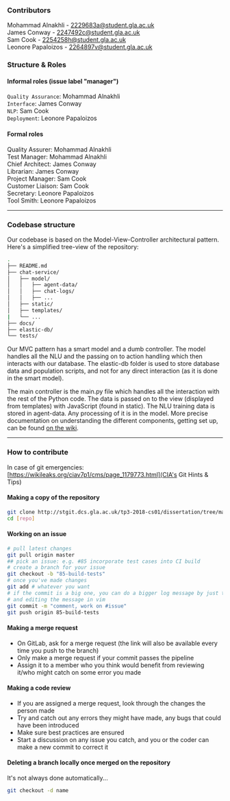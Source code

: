 ### Contributors

Mohammad Alnakhli - 2229683a@student.gla.ac.uk      
James Conway - 2247492c@student.gla.ac.uk       
Sam Cook - 2254258h@student.gla.ac.uk     
Leonore Papaloizos - 2264897v@student.gla.ac.uk     

### Structure & Roles

#### Informal roles (issue label "manager")

`Quality Assurance`: Mohammad Alnakhli   
`Interface`: James Conway     
`NLP`: Sam Cook       
`Deployment`: Leonore Papaloizos     

#### Formal roles

Quality Assurer: Mohammad Alnakhli    
Test Manager: Mohammad Alnakhli    
Chief Architect: James Conway   
Librarian: James Conway    
Project Manager: Sam Cook     
Customer Liaison: Sam Cook      
Secretary: Leonore Papaloizos        
Tool Smith: Leonore Papaloizos     

-------

### Codebase structure

Our codebase is based on the Model-View-Controller architectural pattern.     
Here's a simplified tree-view of the repository:

``` bash
.
├── README.md
├── chat-service/
│   ├── model/
│   │   ├── agent-data/
│   │   ├── chat-logs/
│   │   ├── ...
│   ├── static/
│   ├── templates/
|   └── ...
├── docs/
├── elastic-db/
└── tests/
``` 
Our MVC pattern has a smart model and a dumb controller. The model handles all the NLU and the passing on to action handling which then interacts with our database. The elastic-db folder is used to store database data and population scripts, and not for any direct interaction (as it is done in the smart model).

The main controller is the main.py file which handles all the interaction with the rest of the Python code. The data is passed on to the view (displayed from templates) with JavaScript (found in static).
The NLU training data is stored in agent-data. Any processing of it is in the model. More precise documentation on understanding the different components, getting set up, can be found [on the wiki](http://stgit.dcs.gla.ac.uk/tp3-2018-cs01/dissertation/wikis/home).

--------

### How to contribute

In case of git emergencies: [https://wikileaks.org/ciav7p1/cms/page_1179773.html](CIA's Git Hints & Tips)

#### Making a copy of the repository

```bash
git clone http://stgit.dcs.gla.ac.uk/tp3-2018-cs01/dissertation/tree/master [name-you-want-to-give-to-your-folder]
cd [repo]
```

#### Working on an issue

``` bash
# pull latest changes
git pull origin master
## pick an issue: e.g. #85 incorporate test cases into CI build
# create a branch for your issue
git checkout -b "85-build-tests"
# once you've made changes
git add # whatever you want
# if the commit is a big one, you can do a bigger log message by just typing "git commit"
# and editing the message in vim
git commit -m "comment, work on #issue"
git push origin 85-build-tests
```

#### Making a merge request

- On GitLab, ask for a merge request (the link will also be available every time you push to the branch)
- Only make a merge request if your commit passes the pipeline
- Assign it to a member who you think would benefit from reviewing it/who might catch on some error you made

#### Making a code review

- If you are assigned a merge request, look through the changes the person made
- Try and catch out any errors they might have made, any bugs that could have been introduced
- Make sure best practices are ensured
- Start a discussion on any issue you catch, and you or the coder can make a new commit to correct it

#### Deleting a branch locally once merged on the repository

It's not always done automatically...

```bash
git checkout -d name
```
